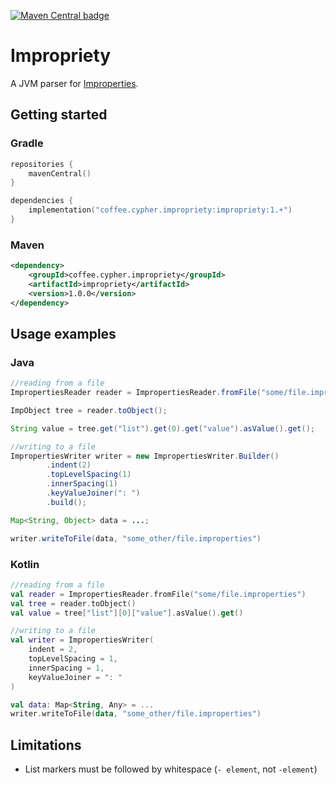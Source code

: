 [![Maven Central badge](https://img.shields.io/maven-central/v/coffee.cypher.impropriety/impropriety?style=flat-square)](https://search.maven.org/artifact/coffee.cypher.impropriety/impropriety)

# Impropriety
A JVM parser for [Improperties](https://github.com/FoundationGames/Improperties-Specification).

## Getting started

### Gradle

```kotlin
repositories {
    mavenCentral()
}

dependencies {
    implementation("coffee.cypher.impropriety:impropriety:1.+")
}
```

### Maven
```xml
<dependency>
    <groupId>coffee.cypher.impropriety</groupId>
    <artifactId>impropriety</artifactId>
    <version>1.0.0</version>
</dependency>
```

## Usage examples

### Java

```java
//reading from a file
ImpropertiesReader reader = ImpropertiesReader.fromFile("some/file.improperties");

ImpObject tree = reader.toObject();

String value = tree.get("list").get(0).get("value").asValue().get();

//writing to a file
ImpropertiesWriter writer = new ImpropertiesWriter.Builder()
        .indent(2)
        .topLevelSpacing(1)
        .innerSpacing(1)
        .keyValueJoiner(": ")
        .build();

Map<String, Object> data = ...;

writer.writeToFile(data, "some_other/file.improperties")
```

### Kotlin

```kotlin
//reading from a file
val reader = ImpropertiesReader.fromFile("some/file.improperties")
val tree = reader.toObject()
val value = tree["list"][0]["value"].asValue().get()

//writing to a file
val writer = ImpropertiesWriter(
    indent = 2,
    topLevelSpacing = 1,
    innerSpacing = 1,
    keyValueJoiner = ": "
)

val data: Map<String, Any> = ...
writer.writeToFile(data, "some_other/file.improperties")
```

## Limitations

* List markers must be followed by whitespace (`- element`, not `-element`)

